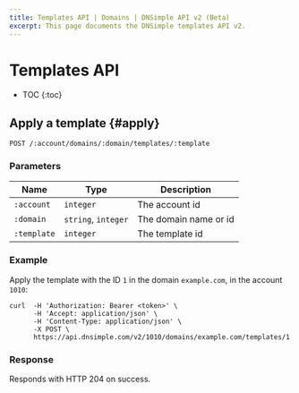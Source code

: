 ```yaml
---
title: Templates API | Domains | DNSimple API v2 (Beta)
excerpt: This page documents the DNSimple templates API v2.
---
```


# Templates API

* TOC
{:toc}


## Apply a template {#apply}

    POST /:account/domains/:domain/templates/:template

### Parameters

Name | Type | Description
-----|------|------------
`:account` | `integer` | The account id
`:domain` | `string`, `integer` | The domain name or id
`:template` | `integer` | The template id

### Example

Apply the template with the ID `1` in the domain `example.com`, in the account `1010`:

    curl  -H 'Authorization: Bearer <token>' \
          -H 'Accept: application/json' \
          -H 'Content-Type: application/json' \
          -X POST \
          https://api.dnsimple.com/v2/1010/domains/example.com/templates/1

### Response

Responds with HTTP 204 on success.

